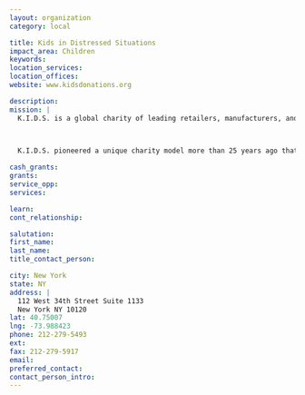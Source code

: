 ```yaml
---
layout: organization
category: local

title: Kids in Distressed Situations
impact_area: Children
keywords: 
location_services: 
location_offices: 
website: www.kidsdonations.org

description: 
mission: |
  K.I.D.S. is a global charity of leading retailers, manufacturers, and licensors of children’s and youth products, in partnership with major foundations, committed to helping improve the lives of children and their families who are ill, living in poverty, or are victims of natural disasters.

  

  K.I.D.S. pioneered a unique charity model more than 25 years ago that today aligns hundreds of companies with more than one thousand leading local agencies in the United States and Canada. 85% of our donations are distributed to agencies in the U.S. and the remaining 15% to countries abroad. This alliance donates children’s clothes, books, toys, and juvenile products… and brings hope… to children and their families at risk.

cash_grants: 
grants: 
service_opp: 
services: 

learn: 
cont_relationship: 

salutation: 
first_name: 
last_name: 
title_contact_person: 

city: New York
state: NY
address: |
  112 West 34th Street Suite 1133    
  New York NY 10120
lat: 40.75007
lng: -73.988423
phone: 212-279-5493
ext: 
fax: 212-279-5917
email: 
preferred_contact: 
contact_person_intro: 
---
```

